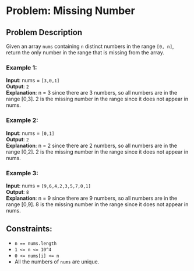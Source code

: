 # Problem: Missing Number

## Problem Description

Given an array `nums` containing `n` distinct numbers in the range `[0, n]`, return the only number in the range that is missing from the array.

### Example 1:
**Input**: nums = `[3,0,1]`  
**Output**: `2`  
**Explanation**: n = 3 since there are 3 numbers, so all numbers are in the range [0,3]. 2 is the missing number in the range since it does not appear in nums.

### Example 2:
**Input**: nums = `[0,1]`  
**Output**: `2`  
**Explanation**: n = 2 since there are 2 numbers, so all numbers are in the range [0,2]. 2 is the missing number in the range since it does not appear in nums.

### Example 3:
**Input**: nums = `[9,6,4,2,3,5,7,0,1]`  
**Output**: `8`  
**Explanation**: n = 9 since there are 9 numbers, so all numbers are in the range [0,9]. 8 is the missing number in the range since it does not appear in nums.

## Constraints:

- `n == nums.length`
- `1 <= n <= 10^4`
- `0 <= nums[i] <= n`
- All the numbers of `nums` are unique.
